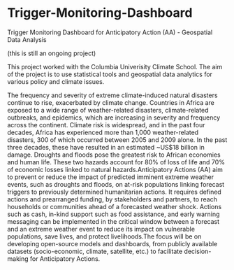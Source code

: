 # Trigger-Monitoring-Dashboard
Trigger Monitoring Dashboard for Anticipatory Action (AA) - Geospatial Data Analysis 

(this is still an ongoing project) 


This project worked with the Columbia Univerisity Climate School. The aim of the project is to use statistical tools and geospatial data analytics for various policy and climate issues. 


The frequency and severity of extreme climate-induced natural disasters continue to rise, exacerbated by climate change. Countries in Africa are exposed to a wide range of weather-related disasters, climate-related outbreaks, and epidemics, which are increasing in severity and frequency across the continent. Climate risk is widespread, and in the past four decades, Africa has experienced more than 1,000 weather-related disasters, 300 of which occurred between 2005 and 2009 alone. In the past three decades, these have resulted in an estimated ~US$18 billion in damage. Droughts and floods pose the greatest risk to African economies and human life. These two hazards account for 80% of loss of life and 70% of economic losses linked to natural hazards.Anticipatory Actions (AA) aim to prevent or reduce the impact of predicted imminent extreme weather events, such as droughts and floods, on at-risk populations linking forecast triggers to previously determined humanitarian actions. It requires defined actions and prearranged funding, by stakeholders and partners, to reach households or communities ahead of a forecasted weather shock. Actions such as cash, in-kind support such as food assistance, and early warning messaging can be implemented in the critical window between a forecast and an extreme weather event to reduce its impact on vulnerable populations, save lives, and protect livelihoods.The focus will be on developing open-source models and dashboards, from publicly available datasets (socio-economic, climate, satellite, etc.) to facilitate decision-making for Anticipatory Actions.
